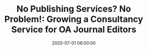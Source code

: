 ---
layout: poster
title: "No Publishing Services? No Problem!: Growing a Consultancy Service for OA Journal Editors"
description: "Through liaison activities, librarians identified faculty editors of locally-published open access scholarly journals needing journal management support, as well as guidance in enhancing the scholarly impact and perceived value of publications among research community stakeholders. Faculty editors of these publications are often unaware of the strategies available to increase the potential for the success of their journals and do not consider libraries as a source for support. This state of affairs represents a tremendous service opportunity for academic libraries, especially those that cannot offer full, standalone publishing services. Assembling a small, in-house team with relevant expertise, librarians were able to provide high-value, game-changing consultancy services where faculty-editors came to view librarians as full partners in enhancing scholarly communications. This poster highlights the evolution of this innovative and sustainable consultancy service model to support faculty editors."
date: 2020-07-01 08:00:00
speaker-data: [67, 26]
presenters:
  - {
      name: Daniela Solomon,
      bio: Daniela Solomon is a Research Services Librarian liaison to engineering departments at Case Western Reserve University. She received her BS in Electrical Engineering from Romania, and holds an MLSI from the University of Arizona. Daniela is professionally active in the American Society for Engineering Education, Engineering Libraries Division, and ALAO. Her research interests include scholarly communications, technical standards, OER, instruction, and outreach.,
      institution: Case Western Reserve University
    }
  - {
      name: Mark Eddy,
      bio: Mark Eddy is a Research Services Librarian liaison to social sciences and humanities departments at Case Western Reserve University. He has training in the humanities and library science and is professionally active with ALAO and ACRL. His research interests include, instruction, OER, outreach, social sciences research support, and assessment.,
      institution: Case Western Reserve University
    }
session-contents:
#  - type: video
#    url: //www.youtube.com/embed/{video-id}
#    title: Intro Video
#  - type: image
#    url: /img/posters/filename.png
#    title: Image Title
#    alt: Alt text
#    text-description: "<ol><li>Thing One</li><li>Thing Two</li></ol>"
supplemental-docs:
#  - type: word
#    url: /handouts/handout.docx
#    title: My great worksheet
#  - type: pdf
#    url: /handouts/my-handout.pdf
#    title: Sample Handout
#  - type: website
#    url: https://example.com/nifty-widget
#    title: Website name
isStaticPost: false
published: true
---
